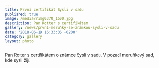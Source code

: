```yaml
---
title: První certifikát Sysli v sadu
published: true
image: /media/rimg0370_1500.jpg
description: Pan Rotter s certifikátem
gallery: /news/první-meruňky-se-známkou-sysli-v-sadu
date: '2018-06-19 16:33:36 +0200'
category: gallery
layout: photo
---
```

Pan Rotter s certifikátem o známce Sysli v sadu. V pozadí meruňkový sad, kde sysli žijí.
